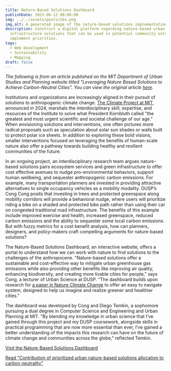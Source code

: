 ```yaml
---
title: Nature-Based Solutions Dashboard
publishDate: 2023-06-12 00:00:00
img: ../../assets/posts/nbs.png
img_alt: A generated image of the nature-based solutions implementations
description: Construct a digital platform regarding nature-based urban
  infrastructure solutions that can be used in potential community outreach to
  implement priorities.
tags:
  - Web Development
  - Sustainability
  - Mapping
draft: false
---
```


_The following is from an article published on the MIT Department of Urban Studies and Planning website titled "Leveraging Nature Based Solutions to Achieve Carbon-Neutral Cities". You can view the original article [here](https://dusp.mit.edu/news/leveraging-nature-based-solutions-achieve-carbon-neutral-cities)._

Institutions and organizations are increasingly aligned in their pursuit of solutions to anthropogenic climate change. [The Climate Project at MIT](https://president.mit.edu/climate-project), announced in 2024, marshals the interdisciplinary skill, expertise, and resources of the Institute to solve what President Kornbluth called "the greatest and most urgent scientific and societal challenge of our age." When envisioning solutions and interventions, one often pictures more radical proposals such as speculation about solar sun shades or walls built to protect polar ice sheets. In addition to exploring these bold visions, smaller interventions focused on leveraging the benefits of human-scale nature also offer a pathway towards building healthy and resilient communities of the future.

In an ongoing project, an interdisciplinary research team argues nature-based solutions pairs ecosystem services and green infrastructure to offer cost effective avenues to nudge pro-environmental behaviors, support human wellbeing, and sequester anthropogenic carbon emissions. For example, many transportation planners are invested in providing attractive alternatives to single occupancy vehicles as a mobility modality. DUSP’s Cong Cong posits that investing in trees and protected greenspace along mobility corridors will provide a behavioral nudge, where users will prioritize riding a bike on a shaded and protected bike path rather than using their car on congested traditional road infrastructure. The benefits of this example include improved exercise and health, increased greenspace, reduced carbon emissions and the ability to sequester some local carbon emissions. But with fuzzy metrics for a cost benefit analysis, how can planners, designers, and policy-makers craft compelling arguments for nature-based solutions?

The Nature-Based Solutions Dashboard, an interactive website, offers a portal to understand how we can work with nature to find solutions to the challenges of the anthropocene. "Nature-based solutions offer a sustainable and cost-effective way to mitigate urban greenhouse gas emissions while also providing other benefits like improving air quality, enhancing biodiversity, and creating more livable cities for people," says Cong, a lecturer of Urban Science at DUSP. "The dashboard builds upon research for [a paper in Nature Climate Change](https://doi.org/10.1038/s41558-023-01737-x) to offer an easy to navigate system, designed to help us imagine and realize greener and healthier cities."

The dashboard was developed by Cong and Diego Temkin, a sophomore pursuing a dual degree in Computer Science and Engineering and Urban Planning at MIT. "By blending my knowledge in urban science that I’ve gained through this project and my DUSP coursework, alongside skills in practical programming that are now more essential than ever, I’ve gained a better understanding of the impacts this research can have on the future of climate change and communities across the globe," reflected Temkin.

[Visit the Nature-Based Solutions Dashboard](https://dtemkin1.github.io/dusp-nbs/)

[Read "Contribution of prioritized urban nature-based solutions allocation to carbon neutrality"](https://doi.org/10.1038/s41558-023-01737-x)
